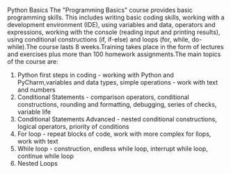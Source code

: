 Python Basics 
The "Programming Basics" course provides basic programming skills. This includes writing basic coding skills, working with a development environment (IDE), using variables and data, operators and expressions, working with the console (reading input and printing results), using conditional constructions (if, if-else) and loops (for, while, do-while).The course lasts 8 weeks.Training takes place in the form of lectures and exercises plus more than 100 homework assignments.The main topics of the course are:

1. Python first steps in coding - working with Python and PyCharm,variables and data types, simple operations - work with text and numbers
2. Conditional Statements - comparison operators, conditional constructions, rounding and formatting, debugging, series of checks, variable life
3. Conditional Statements Advanced - nested conditional constructions, logical operators, priority of conditions
4. For loop - repeat blocks of code, work with more complex for llops, work with text
5. While loop - construction, endless while loop, interrupt while loop, continue while loop
6. Nested Loops
